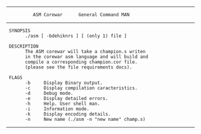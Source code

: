 ---------------------------------------------------------------
              ASM Corewar      General Command MAN
---------------------------------------------------------------

     SYNOPSIS
           ./asm [ -bdehiknrs ] [ (only 1) file ]

     DESCRIPTION
           The ASM corewar will take a champion.s writen
           in the corewar asm language and will build and
           compile a corresponding champion.cor file.
           (please see the file requirements docs).

     FLAGS
           -b     Display Binary output.
           -c     Display compilation caracteristics.
           -d     Debug mode.
           -e     Display detailed errors.
           -h     Help. User shell man.
           -i     Information mode.
           -k     Display encoding details.
           -n     New name (./asm -n "new name" champ.s)

---------------------------------------------------------------
